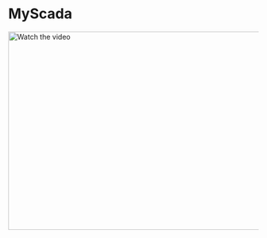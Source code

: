 # MyScada

<a href="https://www.youtube.com/watch?v=https://youtu.be/_8jKgA_Qqlc" target="_blank">
    <img src="https://img.youtube.com/vi/YourVideoID/0.jpg" alt="Watch the video" width="600" height="400">
</a>
